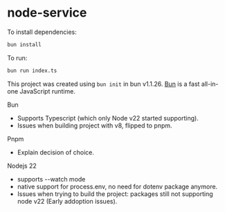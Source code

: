 # node-service

To install dependencies:

```bash
bun install
```

To run:

```bash
bun run index.ts
```

This project was created using `bun init` in bun v1.1.26. [Bun](https://bun.sh) is a fast all-in-one JavaScript runtime.

Bun 
- Supports Typescript (which only Node v22 started supporting).
- Issues when building project with v8, flipped to pnpm.

Pnpm
- Explain decision of choice.

Nodejs 22
- supports --watch mode
- native support for process.env, no need for dotenv package anymore.
- Issues when trying to build the project: packages still not supporting node v22 (Early addoption issues).